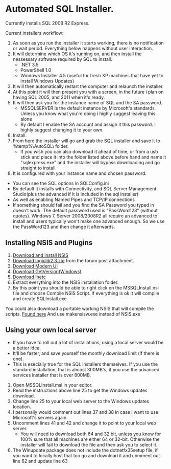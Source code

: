# Automated SQL Installer.

Currently installs SQL 2008 R2 Express.

Current installers workflow:

1. As soon as you run the installer it starts working, there is no notification or wait period. Everything below happens without user interaction.
2. It will determine which OS it's running on, and then install the nessessary software required by SQL to install.
   * .NET 3.5
   * PowerShell 1.0
   * Windows Installer 4.5 (useful for fresh XP machines that have yet to install Windows Updates)
3. It will then automatically restart the computer and relaunch the installer.
4. At this point it will then present you with a screen, in the future i plan on having SQL 2005, and 2011 when it's ready.
5. It will then ask you for the instance name of SQL and the SA password.
   * MSSQLSERVER is the default instance by Microsoft's standards. Unless you know what you're doing i highly suggest leaving this alone
   * By default I enable the SA account and assign it this password. I highly suggest changing it to your own.
6. Install.
7. From here the installer will go and grab the SQL installer and save it to %temp%\AutoSQL\ folder.
   * If you wish you can also download it ahead of time, or from a usb stick and place it into the folder listed above before hand and name it "sqlexpress.exe" and the installer will bypass downloading and go straight to install.
8. It is configured with your instance name and chosen password.

* You can see the SQL options in SQLConfig.ini
* By default it installs with Connectivity, and SQL Server Management Studio(plus the advanced if it is included in the sql installer)
* As well as enabling Named Pipes and TCP/IP connections
* If something should fail and you find the SA Password you typed in doesn't work. The default password used is "PassWord123" (without quotes). Windows 7, Server 2008/2008R2 all require an advanced to install and users typically won't make one advanced enough. So we use the PassWord123 and then change it afterwards.

## Installing NSIS and Plugins

1. [Download and install NSIS](http://nsis.sourceforge.net/)
2. [Download logiclib2.3.zip](http://forums.winamp.com/showthread.php?s=&postid=1116241) from the forum post attachment.
3. [Download Modern UI](http://nsis.sourceforge.net/MUI)
4. [Download GetVersion(Windows)](http://nsis.sourceforge.net/GetVersion_(Windows)_plug-in)
5. [Download Inetc](http://nsis.sourceforge.net/Inetc_plug-in)
6. Extract everything into the NSIS installation folder.
7. By this point you should be able to right click on the MSSQLInstall.nsi file and choose Compile NSIS Script. If everything is ok it will compile and create SQLInstall.exe

You could also download a portable working NSIS that will compile the scripts. [Found here](http://files.rpdatasystems.ca/NSIS.rar)
And use makensisw.exe instead of NSIS.exe

## Using your own local server

* If you have to roll out a lot of installations, using a local server would be a better idea.
* It'll be faster, and save yourself the monthly download limit (if there is one).
* This is esecially true for the SQL installers themselves. If you use the standard installation, that is almost 300MB's, if you use the advanced services installer that is over 800MB.

1. Open MSSQLInstall.msi in your editor.
2. Read the instructions above line 25 to get the Windows updates download.
3. Change line 25 to your local web server to the Windows updates location.
4. I personally would comment out lines 37 and 38 in case i want to use Microsoft's servers again
5. Uncomment lines 41 and 42 and change it to point to your local web server.
   * You will need to download both 64 and 32 bit, unless you know for 100% sure that all machines are either 64 or 32-bit. Otherwise the installer will fail to download the file and then ask you to select it.
6. The Winupdate package does not include the dotnetfx35setup file, if you want to locally host that too go and download it and comment out line 62 and update line 63


